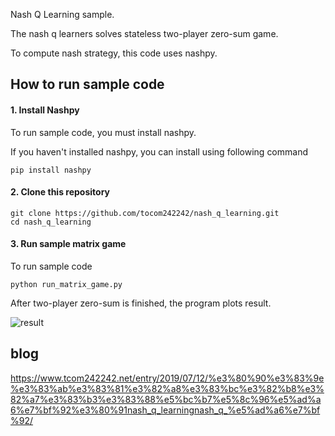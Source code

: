 Nash Q Learning sample.  

The nash q learners solves stateless two-player zero-sum game.  

To compute nash strategy, this code uses nashpy.

## How to run sample code

#### 1. Install Nashpy

To run sample code, you must install nashpy.

If you haven't installed nashpy, you can install using following command

```
pip install nashpy
```


#### 2. Clone this repository

```
git clone https://github.com/tocom242242/nash_q_learning.git
cd nash_q_learning
```

#### 3. Run sample matrix game 

To run sample code

```
python run_matrix_game.py
```

After two-player zero-sum is finished, the program plots result.

![result](https://github.com/tocom242242/nash_q_learning/blob/master/result.jpg)


## blog
https://www.tcom242242.net/entry/2019/07/12/%e3%80%90%e3%83%9e%e3%83%ab%e3%83%81%e3%82%a8%e3%83%bc%e3%82%b8%e3%82%a7%e3%83%b3%e3%83%88%e5%bc%b7%e5%8c%96%e5%ad%a6%e7%bf%92%e3%80%91nash_q_learningnash_q_%e5%ad%a6%e7%bf%92/
